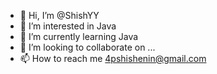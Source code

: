 - 👋 Hi, I’m @ShishYY
- 👀 I’m interested in Java
- 🌱 I’m currently learning Java
- 💞️ I’m looking to collaborate on ...
- 📫 How to reach me 4pshishenin@gmail.com


